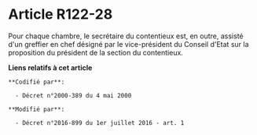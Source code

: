 # Article R122-28

Pour chaque  chambre, le secrétaire du contentieux est, en outre, assisté d'un greffier en chef désigné par le vice-président
du Conseil d'Etat sur la proposition du président de la section du contentieux.

**Liens relatifs à cet article**

	**Codifié par**:

	  - Décret n°2000-389 du 4 mai 2000

	**Modifié par**:

	  - Décret n°2016-899 du 1er juillet 2016 - art. 1
